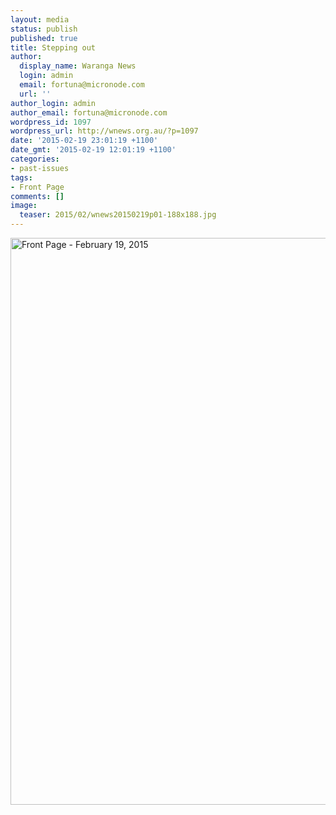 ```yaml
---
layout: media
status: publish
published: true
title: Stepping out
author:
  display_name: Waranga News
  login: admin
  email: fortuna@micronode.com
  url: ''
author_login: admin
author_email: fortuna@micronode.com
wordpress_id: 1097
wordpress_url: http://wnews.org.au/?p=1097
date: '2015-02-19 23:01:19 +1100'
date_gmt: '2015-02-19 12:01:19 +1100'
categories:
- past-issues
tags:
- Front Page
comments: []
image:
  teaser: 2015/02/wnews20150219p01-188x188.jpg
---
```


<a href="{{ site.url }}/images/2015/03/wnews20150219p01.pdf"><img class="alignnone size-full wp-image-1095" alt="Front Page - February 19, 2015" src="{{ site.url }}/images/2015/03/wnews20150219p01.jpg" width="624" height="907" /></a>
